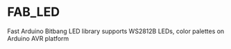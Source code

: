 # FAB_LED
Fast Arduino Bitbang LED library supports WS2812B LEDs, color palettes on Arduino AVR platform
